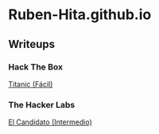 # Ruben-Hita.github.io

## Writeups

### Hack The Box

[Titanic (Fácil)](https://ruben-3.gitbook.io/ruben/hackthebox/titanic)

### The Hacker Labs

[El Candidato (Intermedio)](https://ruben-3.gitbook.io/ruben/thehackerlabs/el-candidato)
